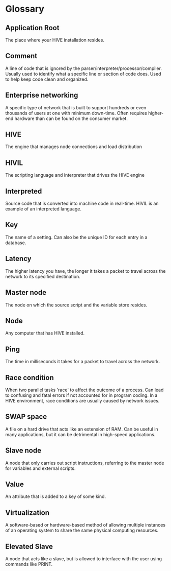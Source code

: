 # Glossary

## Application Root

The place where your HIVE installation resides.

## Comment

A line of code that is ignored by the parser/interpreter/processor/compiler. Usually used to identify what a specific line or section of code does. Used to help keep code clean and organized.

## Enterprise networking

A specific type of network that is built to support hundreds or even thousands of users at one with minimum down-time. Often requires higher-end hardware than can be found on the consumer market.

## HIVE

The engine that manages node connections and load distribution

## HIVIL

The scripting language and interpreter that drives the HIVE engine

## Interpreted

Source code that is converted into machine code in real-time. HIVIL is an example of an interpreted language.

## Key

The name of a setting. Can also be the unique ID for each entry in a database.

## Latency

The higher latency you have, the longer it takes a packet to travel across the network to its specified destination.

## Master node

The node on which the source script and the variable store resides.

## Node

Any computer that has HIVE installed.

## Ping

The time in milliseconds it takes for a packet to travel across the network.

## Race condition

When two parallel tasks 'race' to affect the outcome of a process. Can lead to confusing and fatal errors if not accounted for in program coding. In a HIVE environment, race conditions are usually caused by network issues.

## SWAP space

A file on a hard drive that acts like an extension of RAM. Can be useful in many applications, but it can be detrimental in high-speed applications.

## Slave node

A node that only carries out script instructions, referring to the master node for variables and external scripts.

## Value

An attribute that is added to a key of some kind.

## Virtualization

A software-based or hardware-based method of allowing multiple instances of an operating system to share the same physical computing resources.

## Elevated Slave

A node that acts like a slave, but is allowed to interface with the user using commands like PRINT.